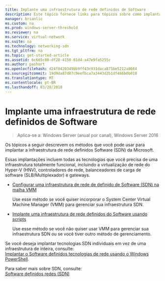 ```yaml
---
title: Implante uma infraestrutura de rede definidos de Software
description: Este tópico fornece links para tópicos sobre como implantar uma infraestrutura de rede de definido de Software da Microsoft (SDN) usando scripts no Windows Server 2016.
manager: brianlic
ms.custom: na
ms.prod: windows-server-threshold
ms.reviewer: na
ms.service: virtual-network
ms.suite: na
ms.technology: networking-sdn
ms.tgt_pltfrm: na
ms.topic: get-started-article
ms.assetid: 6c665c88-df28-4150-81d4-a47e9fa5255c
ms.author: pashort
ms.openlocfilehash: d24f0420349bb9ff43c931daca871be5212a8664
ms.sourcegitcommit: 19d9da87d87c9eefbca7a3443d2b1df486b0b010
ms.translationtype: MT
ms.contentlocale: pt-BR
ms.lasthandoff: 03/28/2018
---
```

# <a name="deploy-a-software-defined-network-infrastructure"></a>Implante uma infraestrutura de rede definidos de Software

>Aplica-se a: Windows Server (anual por canal), Windows Server 2016

Os tópicos a seguir descrevem os métodos que você pode usar para implantar a infraestrutura de rede definidos Software (SDN) da Microsoft.   
  
Essas implantações incluem todas as tecnologias que você precisa de uma infraestrutura totalmente funcional, incluindo a virtualização de rede do Hyper-V (HNV), controladores de rede, balanceadores de carga de software (SLB/Multiplexador) e gateways.  
  
    
  
-   [Configurar uma infraestrutura de rede de definido de Software (SDN) na malha VMM](https://technet.microsoft.com/en-us/system-center-docs/vmm/scenario/sdn-overview)  
  
    Use esse método se você quiser incorporar o System Center Virtual Machine Manager (VMM) para gerenciar sua infraestrutura SDN.  
  
-   [Implante uma infraestrutura de rede definidos do Software usando scripts](../../sdn/deploy/Deploy-a-Software-Defined-Network-infrastructure-using-scripts.md)  
  
    Use esse método se você não quiser usar VMM para gerenciar sua infraestrutura SDN ou se você tiver outro método de gerenciamento.  
  
 Se você deseja implantar tecnologias SDN individuais em vez de uma infraestrutura de inteira, consulte:  
[Implantar o Software definidos tecnologias de rede usando o Windows PowerShell](Deploy-Software-Defined-Network-Technologies-using-Windows-PowerShell.md).    
  
Para saber mais sobre SDN, consulte:  
[Software definidos redes (SDN)](../Software-Defined-Networking--SDN-.md)  
  


